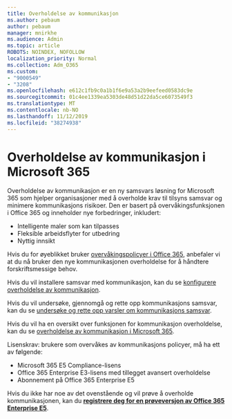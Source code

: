 ```yaml
---
title: Overholdelse av kommunikasjon
ms.author: pebaum
author: pebaum
manager: mnirkhe
ms.audience: Admin
ms.topic: article
ROBOTS: NOINDEX, NOFOLLOW
localization_priority: Normal
ms.collection: Adm_O365
ms.custom:
- "9000549"
- "3208"
ms.openlocfilehash: e612c1fb9c0a1b1f6e9a53a2b9eefeed0583dc9e
ms.sourcegitcommit: 01c4ee1339ea5303de48d51d22da5ce6073549f3
ms.translationtype: MT
ms.contentlocale: nb-NO
ms.lasthandoff: 11/12/2019
ms.locfileid: "38274938"
---
```

# <a name="communication-compliance-in-microsoft-365"></a>Overholdelse av kommunikasjon i Microsoft 365

Overholdelse av kommunikasjon er en ny samsvars løsning for Microsoft 365 som hjelper organisasjoner med å overholde krav til tilsyns samsvar og minimere kommunikasjons risikoer. Den er basert på overvåkingsfunksjonen i Office 365 og inneholder nye forbedringer, inkludert:

- Intelligente maler som kan tilpasses
- Fleksible arbeidsflyter for utbedring
- Nyttig innsikt

Hvis du for øyeblikket bruker [overvåkingspolicyer i Office 365](https://docs.microsoft.com/microsoft-365/compliance/supervision-policies), anbefaler vi at du nå bruker den nye kommunikasjonen overholdelse for å håndtere forskriftsmessige behov.

Hvis du vil installere samsvar med kommunikasjon, kan du se [konfigurere overholdelse av kommunikasjon](https://docs.microsoft.com/microsoft-365/compliance/communication-compliance-configure).

Hvis du vil undersøke, gjennomgå og rette opp kommunikasjons samsvar, kan du se [undersøke og rette opp varsler om kommunikasjons samsvar](https://docs.microsoft.com/microsoft-365/compliance/communication-compliance-investigate-remediate).

Hvis du vil ha en oversikt over funksjonen for kommunikasjon overholdelse, kan du se [overholdelse av kommunikasjon i Microsoft 365](https://docs.microsoft.com/microsoft-365/compliance/communication-compliance).

Lisenskrav: brukere som overvåkes av kommunikasjons policyer, må ha ett av følgende:

- Microsoft 365 E5 Compliance-lisens
- Office 365 Enterprise E3-lisens med tillegget avansert overholdelse
- Abonnement på Office 365 Enterprise E5

Hvis du ikke har noe av det ovenstående og vil prøve å overholde kommunikasjonen, kan du **[registrere deg for en prøveversjon av Office 365 Enterprise E5](https://go.microsoft.com/fwlink/p/?LinkID=698279)**.